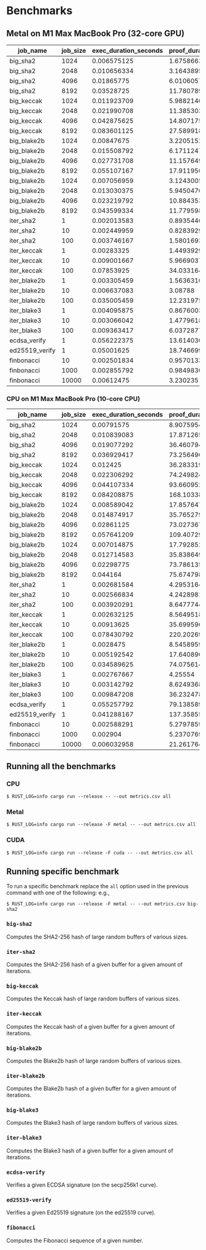 # Benchmarks

## Metal on M1 Max MacBook Pro (32-core GPU)

|job_name|job_size|exec_duration_seconds|proof_duration_seconds|verify_duration_seconds|insn_cycles|proof_bytes|
|---|---|---|---|---|---|---|
|big_sha2|1024|0.006575125|1.675866375|0.002355667|79810|238308|
|big_sha2|2048|0.010656334|3.164389542|0.002501208|157778|250020|
|big_sha2|4096|0.01865775|6.010605792|0.002537625|313714|262244|
|big_sha2|8192|0.03528725|11.780789041|0.00277375|625586|275492|
|big_keccak|1024|0.011923709|5.988214042|0.002407125|283856|262244|
|big_keccak|2048|0.021990708|11.385303|0.002817208|565829|275492|
|big_keccak|4096|0.042875625|14.807175|0.00518625|1104186|525512|
|big_keccak|8192|0.083601125|27.589918791|0.007855875|2180887|801004|
|big_blake2b|1024|0.00847675|3.22051525|0.00224675|147093|250020|
|big_blake2b|2048|0.015508792|6.171124792|0.002542417|291549|262244|
|big_blake2b|4096|0.027731708|11.157649917|0.002754583|580461|275492|
|big_blake2b|8192|0.055107167|17.911950375|0.005360625|1158285|537736|
|big_blake2b|1024|0.007056959|3.124300541|0.002292416|115573|250020|
|big_blake2b|2048|0.013030375|5.945047042|0.002612833|231625|262244|
|big_blake2b|4096|0.023219792|10.884353041|0.002850417|464092|275492|
|big_blake2b|8192|0.043599334|11.779598083|0.002905584|929026|275492|
|iter_sha2|1|0.002013583|0.893544625|0.002366958|4677|215268|
|iter_sha2|10|0.002449959|0.828392917|0.002395042|8358|215268|
|iter_sha2|100|0.003746167|1.580169375|0.002213542|45168|238308|
|iter_keccak|1|0.00283325|1.449392958|0.002614959|30192|238308|
|iter_keccak|10|0.009001667|5.966903791|0.00253075|263061|262244|
|iter_keccak|100|0.07853925|34.033164833|0.008473625|2591721|826476|
|iter_blake2b|1|0.003305459|1.563631042|0.002644625|13818|238308|
|iter_blake2b|10|0.006637083|3.08788|0.00245625|99967|250020|
|iter_blake2b|100|0.035005459|12.231975959|0.002981791|961447|275492|
|iter_blake3|1|0.004095875|0.867600334|0.002538708|7072|215268|
|iter_blake3|10|0.003066042|1.477961875|0.002822625|31643|238308|
|iter_blake3|100|0.009363417|6.03728775|0.002566708|277343|262244|
|ecdsa_verify|1|0.056222375|13.614030542|0.005111834|857204|490760|
|ed25519_verify|1|0.05001625|18.746699|0.002835833|625456|275492|
|finbonacci|10|0.002501834|0.957013333|0.002423792|1197|215268|
|finbonacci|1000|0.002855792|0.984983041|0.002478083|11097|215268|
|finbonacci|10000|0.00612475|3.230235|0.002325958|101097|250020|

### CPU on M1 Max MacBook Pro (10-core CPU)

|job_name|job_size|exec_duration_seconds|proof_duration_seconds|verify_duration_seconds|insn_cycles|proof_bytes|
|---|---|---|---|---|---|---|
|big_sha2|1024|0.00791575|8.907595458|0.002184208|79810|238308|
|big_sha2|2048|0.010839083|17.871265458|0.002285083|157778|250020|
|big_sha2|4096|0.019077292|36.460794291|0.002526375|313714|262244|
|big_sha2|8192|0.036929417|73.256496166|0.002747292|625586|275492|
|big_keccak|1024|0.012425|36.283319459|0.00254325|283856|262244|
|big_keccak|2048|0.022306292|74.249824458|0.00275975|565829|275492|
|big_keccak|4096|0.044107334|93.660952459|0.005077292|1104186|525512|
|big_keccak|8192|0.084208875|168.103389625|0.007973625|2180887|801004|
|big_blake2b|1024|0.008589042|17.85764725|0.002338458|147093|250020|
|big_blake2b|2048|0.014874917|35.7652795|0.002500833|291549|262244|
|big_blake2b|4096|0.02861125|73.027367542|0.002785375|580461|275492|
|big_blake2b|8192|0.057641209|109.407297125|0.005283333|1158285|537736|
|big_blake2b|1024|0.007014875|17.792852208|0.002353542|115573|250020|
|big_blake2b|2048|0.012714583|35.838649417|0.00258575|231625|262244|
|big_blake2b|4096|0.02298775|73.786135042|0.002772167|464092|275492|
|big_blake2b|8192|0.044164|75.674798083|0.002782291|929026|275492|
|iter_sha2|1|0.002681584|4.295316458|0.002373708|4677|215268|
|iter_sha2|10|0.002566834|4.242898125|0.002348334|8358|215268|
|iter_sha2|100|0.003920291|8.647774458|0.002198292|45168|238308|
|iter_keccak|1|0.002632125|8.564951875|0.002266458|30192|238308|
|iter_keccak|10|0.00913625|35.699596042|0.0027925|263061|262244|
|iter_keccak|100|0.078430792|220.202694625|0.008310584|2591721|826476|
|iter_blake2b|1|0.0028475|8.545895959|0.002220333|13818|238308|
|iter_blake2b|10|0.005192542|17.640896542|0.00239025|99967|250020|
|iter_blake2b|100|0.034589625|74.075614959|0.002760416|961447|275492|
|iter_blake3|1|0.002767667|4.25554|0.002353583|7072|215268|
|iter_blake3|10|0.003142792|8.624936833|0.002167708|31643|238308|
|iter_blake3|100|0.009847208|36.232478542|0.002451792|277343|262244|
|ecdsa_verify|1|0.055257792|79.138589166|0.005018|857204|490760|
|ed25519_verify|1|0.041288167|137.358555875|0.002737584|618094|275492|
|finbonacci|10|0.002588291|5.279785917|0.002324458|1197|215268|
|finbonacci|1000|0.002904|5.237076916|0.002488167|11097|215268|
|finbonacci|10000|0.006032958|21.261764167|0.002341916|101097|250020|


## Running all the benchmarks

### CPU

```console
$ RUST_LOG=info cargo run --release -- --out metrics.csv all
```

### Metal

```console
$ RUST_LOG=info cargo run --release -F metal -- --out metrics.csv all
```

### CUDA

```console
$ RUST_LOG=info cargo run --release -F cuda -- --out metrics.csv all
```

## Running specific benchmark
To run a specific benchmark replace the `all` option used in the previous command with one of the following:
e.g.,
```console
$ RUST_LOG=info cargo run --release -F metal -- --out metrics.csv big-sha2
```

### `big-sha2`

Computes the SHA2-256 hash of large random buffers of various sizes.

### `iter-sha2`

Computes the SHA2-256 hash of a given buffer for a given amount of iterations.

### `big-keccak`

Computes the Keccak hash of large random buffers of various sizes.

### `iter-keccak`

Computes the Keccak hash of a given buffer for a given amount of iterations.

### `big-blake2b`

Computes the Blake2b hash of large random buffers of various sizes.

### `iter-blake2b`

Computes the Blake2b hash of a given buffer for a given amount of iterations.

### `big-blake3`

Computes the Blake3 hash of large random buffers of various sizes.

### `iter-blake3`

Computes the Blake3 hash of a given buffer for a given amount of iterations.

### `ecdsa-verify`

Verifies a given ECDSA signature (on the secp256k1 curve).

### `ed25519-verify`

Verifies a given Ed25519 signature (on the ed25519 curve).

### `fibonacci`

Computes the Fibonacci sequence of a given number.
